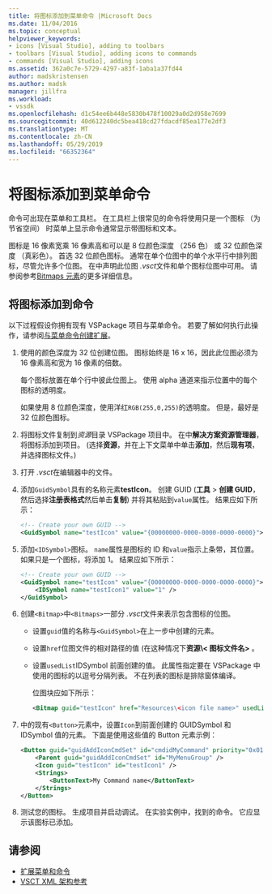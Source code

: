 ```yaml
---
title: 将图标添加到菜单命令 |Microsoft Docs
ms.date: 11/04/2016
ms.topic: conceptual
helpviewer_keywords:
- icons [Visual Studio], adding to toolbars
- toolbars [Visual Studio], adding icons to commands
- commands [Visual Studio], adding icons
ms.assetid: 362a0c7e-5729-4297-a83f-1aba1a37fd44
author: madskristensen
ms.author: madsk
manager: jillfra
ms.workload:
- vssdk
ms.openlocfilehash: d1c54ee6b448e5830b478f10029a0d2d958e7699
ms.sourcegitcommit: 40d612240dc5bea418cd27fdacdf85ea177e2df3
ms.translationtype: MT
ms.contentlocale: zh-CN
ms.lasthandoff: 05/29/2019
ms.locfileid: "66352364"
---
```

# <a name="add-icons-to-menu-commands"></a>将图标添加到菜单命令
命令可出现在菜单和工具栏。 在工具栏上很常见的命令将使用只是一个图标 （为节省空间） 时菜单上显示命令通常显示带图标和文本。

 图标是 16 像素宽乘 16 像素高和可以是 8 位颜色深度 （256 色） 或 32 位颜色深度 （真彩色）。 首选 32 位颜色图标。 通常在单个位图中的单个水平行中排列图标，尽管允许多个位图。 在中声明此位图 *.vsct*文件和单个图标位图中可用。 请参阅参考[Bitmaps 元素](../extensibility/bitmaps-element.md)的更多详细信息。

## <a name="add-an-icon-to-a-command"></a>将图标添加到命令
 以下过程假设你拥有现有 VSPackage 项目与菜单命令。 若要了解如何执行此操作，请参阅[与菜单命令创建扩展](../extensibility/creating-an-extension-with-a-menu-command.md)。

1. 使用的颜色深度为 32 位创建位图。 图标始终是 16 x 16，因此此位图必须为 16 像素高和宽为 16 像素的倍数。

     每个图标放置在单个行中彼此位图上。 使用 alpha 通道来指示位置中的每个图标的透明度。

     如果使用 8 位颜色深度，使用洋红`RGB(255,0,255)`的透明度。 但是，最好是 32 位颜色图标。

2. 将图标文件复制到*资源*目录 VSPackage 项目中。 在中**解决方案资源管理器**，将图标添加到项目。 (选择**资源**，并在上下文菜单中单击**添加**，然后**现有项**，并选择图标文件。)

3. 打开 *.vsct*在编辑器中的文件。

4. 添加`GuidSymbol`具有的名称元素**testIcon**。 创建 GUID (**工具** > **创建 GUID**，然后选择**注册表格式**然后单击**复制**) 并将其粘贴到`value`属性。 结果应如下所示：

    ```xml
    <!-- Create your own GUID -->
    <GuidSymbol name="testIcon" value="{00000000-0000-0000-0000-0000}">
    ```

5. 添加`<IDSymbol>`图标。 `name`属性是图标的 ID 和`value`指示上条带，其位置。 如果只是一个图标，将添加 1。 结果应如下所示：

    ```xml
    <!-- Create your own GUID -->
    <GuidSymbol name="testIcon" value="{00000000-0000-0000-0000-0000}">
        <IDSymbol name="testIcon1" value="1" />
    </GuidSymbol>
    ```

6. 创建`<Bitmap>`中`<Bitmaps>`一部分 *.vsct*文件来表示包含图标的位图。

    - 设置`guid`值的名称与`<GuidSymbol>`在上一步中创建的元素。

    - 设置`href`位图文件的相对路径的值 (在这种情况下**资源\\< 图标文件名\>** 。

    - 设置`usedList`IDSymbol 前面创建的值。 此属性指定要在 VSPackage 中使用的图标的以逗号分隔列表。 不在列表的图标是排除窗体编译。

         位图块应如下所示：

        ```xml
        <Bitmap guid="testIcon" href="Resources\<icon file name>" usedList="testIcon1"/>
        ```

7. 中的现有`<Button>`元素中，设置`Icon`到前面创建的 GUIDSymbol 和 IDSymbol 值的元素。 下面是使用这些值的 Button 元素示例：

    ```xml
    <Button guid="guidAddIconCmdSet" id="cmdidMyCommand" priority="0x0100" type="Button">
        <Parent guid="guidAddIconCmdSet" id="MyMenuGroup" />
        <Icon guid="testIcon" id="testIcon1" />
        <Strings>
            <ButtonText>My Command name</ButtonText>
        </Strings>
    </Button>
    ```

8. 测试您的图标。 生成项目并启动调试。 在实验实例中，找到的命令。 它应显示该图标已添加。

## <a name="see-also"></a>请参阅
- [扩展菜单和命令](../extensibility/extending-menus-and-commands.md)
- [VSCT XML 架构参考](../extensibility/vsct-xml-schema-reference.md)